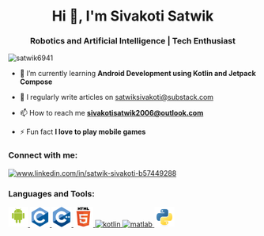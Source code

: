 <h1 align="center">Hi 👋, I'm Sivakoti Satwik</h1>
<h3 align="center">Robotics and Artificial Intelligence | Tech Enthusiast</h3>

<p align="left"> <img src="https://komarev.com/ghpvc/?username=satwik6941&label=Profile%20views&color=0e75b6&style=flat" alt="satwik6941" /> </p>

- 🌱 I’m currently learning **Android Development using Kotlin and Jetpack Compose**

- 📝 I regularly write articles on [satwiksivakoti@substack.com](satwiksivakoti@substack.com)

- 📫 How to reach me **sivakotisatwik2006@outlook.com**

- ⚡ Fun fact **I love to play mobile games**

<h3 align="left">Connect with me:</h3>
<p align="left">
<a href="https://linkedin.com/in/www.linkedin.com/in/satwik-sivakoti-b57449288" target="blank"><img align="center" src="https://raw.githubusercontent.com/rahuldkjain/github-profile-readme-generator/master/src/images/icons/Social/linked-in-alt.svg" alt="www.linkedin.com/in/satwik-sivakoti-b57449288" height="30" width="40" /></a>
</p>

<h3 align="left">Languages and Tools:</h3>
<p align="left"> <a href="https://developer.android.com" target="_blank" rel="noreferrer"> <img src="https://raw.githubusercontent.com/devicons/devicon/master/icons/android/android-original-wordmark.svg" alt="android" width="40" height="40"/> </a> <a href="https://www.cprogramming.com/" target="_blank" rel="noreferrer"> <img src="https://raw.githubusercontent.com/devicons/devicon/master/icons/c/c-original.svg" alt="c" width="40" height="40"/> </a> <a href="https://www.w3schools.com/cpp/" target="_blank" rel="noreferrer"> <img src="https://raw.githubusercontent.com/devicons/devicon/master/icons/cplusplus/cplusplus-original.svg" alt="cplusplus" width="40" height="40"/> </a> <a href="https://www.w3.org/html/" target="_blank" rel="noreferrer"> <img src="https://raw.githubusercontent.com/devicons/devicon/master/icons/html5/html5-original-wordmark.svg" alt="html5" width="40" height="40"/> </a> <a href="https://kotlinlang.org" target="_blank" rel="noreferrer"> <img src="https://www.vectorlogo.zone/logos/kotlinlang/kotlinlang-icon.svg" alt="kotlin" width="40" height="40"/> </a> <a href="https://www.mathworks.com/" target="_blank" rel="noreferrer"> <img src="https://upload.wikimedia.org/wikipedia/commons/2/21/Matlab_Logo.png" alt="matlab" width="40" height="40"/> </a> <a href="https://www.python.org" target="_blank" rel="noreferrer"> <img src="https://raw.githubusercontent.com/devicons/devicon/master/icons/python/python-original.svg" alt="python" width="40" height="40"/> </a> </p>




